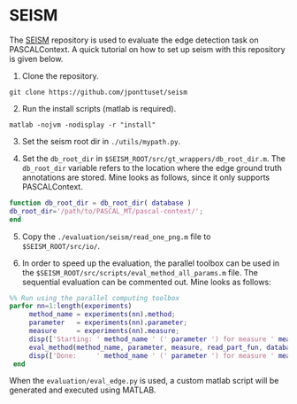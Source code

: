 # SEISM

The [SEISM](https://github.com/jponttuset/seism) repository is used to evaluate the edge detection task on PASCALContext.
A quick tutorial on how to set up seism with this repository is given below.

1) Clone the repository.
```shell
git clone https://github.com/jponttuset/seism
```

2) Run the install scripts (matlab is required).
```shell
matlab -nojvm -nodisplay -r "install"
```

3) Set the seism root dir in `./utils/mypath.py`.

4) Set the `db_root_dir` in `$SEISM_ROOT/src/gt_wrappers/db_root_dir.m`. The `db_root_dir` variable refers to the location where the edge ground truth annotations are stored. Mine looks as follows, since it only supports PASCALContext.

```matlab
function db_root_dir = db_root_dir( database )
db_root_dir='/path/to/PASCAL_MT/pascal-context/';
end
```

5) Copy the `./evaluation/seism/read_one_png.m` file to `$SEISM_ROOT/src/io/`.

6) In order to speed up the evaluation, the parallel toolbox can be used in the `$SEISM_ROOT/src/scripts/eval_method_all_params.m` file. The sequential evaluation can be commented out. Mine looks as follows:

```matlab
%% Run using the parallel computing toolbox
parfor nn=1:length(experiments)
     method_name = experiments(nn).method;
     parameter   = experiments(nn).parameter;
     measure     = experiments(nn).measure;
     disp(['Starting: ' method_name ' (' parameter ') for measure ' measure ' on ' gt_set])
     eval_method(method_name, parameter, measure, read_part_fun, database,  gt_set, length(params), segm_or_contour,cat_ids)
     disp(['Done:     ' method_name ' (' parameter ') for measure ' measure ' on ' gt_set])
 end
```
When the `evaluation/eval_edge.py` is used, a custom matlab script will be generated and executed using MATLAB.
